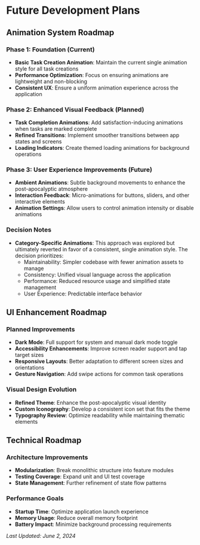 # Future Development Plans

## Animation System Roadmap

### Phase 1: Foundation (Current)
- **Basic Task Creation Animation**: Maintain the current single animation style for all task creations
- **Performance Optimization**: Focus on ensuring animations are lightweight and non-blocking
- **Consistent UX**: Ensure a uniform animation experience across the application

### Phase 2: Enhanced Visual Feedback (Planned)
- **Task Completion Animations**: Add satisfaction-inducing animations when tasks are marked complete
- **Refined Transitions**: Implement smoother transitions between app states and screens
- **Loading Indicators**: Create themed loading animations for background operations

### Phase 3: User Experience Improvements (Future)
- **Ambient Animations**: Subtle background movements to enhance the post-apocalyptic atmosphere
- **Interaction Feedback**: Micro-animations for buttons, sliders, and other interactive elements
- **Animation Settings**: Allow users to control animation intensity or disable animations

### Decision Notes
- **Category-Specific Animations**: This approach was explored but ultimately reverted in favor of a consistent, single animation style. The decision prioritizes:
  - Maintainability: Simpler codebase with fewer animation assets to manage
  - Consistency: Unified visual language across the application
  - Performance: Reduced resource usage and simplified state management
  - User Experience: Predictable interface behavior

## UI Enhancement Roadmap

### Planned Improvements
- **Dark Mode**: Full support for system and manual dark mode toggle
- **Accessibility Enhancements**: Improve screen reader support and tap target sizes
- **Responsive Layouts**: Better adaptation to different screen sizes and orientations
- **Gesture Navigation**: Add swipe actions for common task operations

### Visual Design Evolution
- **Refined Theme**: Enhance the post-apocalyptic visual identity
- **Custom Iconography**: Develop a consistent icon set that fits the theme
- **Typography Review**: Optimize readability while maintaining thematic elements

## Technical Roadmap

### Architecture Improvements
- **Modularization**: Break monolithic structure into feature modules
- **Testing Coverage**: Expand unit and UI test coverage
- **State Management**: Further refinement of state flow patterns

### Performance Goals
- **Startup Time**: Optimize application launch experience
- **Memory Usage**: Reduce overall memory footprint
- **Battery Impact**: Minimize background processing requirements

*Last Updated: June 2, 2024* 